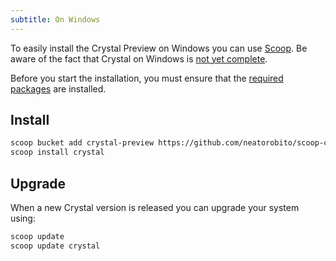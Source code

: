 ```yaml
---
subtitle: On Windows
---
```


To easily install the Crystal Preview on Windows you can use [Scoop](https://scoop.sh/). Be aware of the fact that Crystal on Windows is [not yet complete](https://github.com/crystal-lang/crystal/issues/5430).

Before you start the installation, you must ensure that the [required packages](https://github.com/neatorobito/scoop-crystal#requirements) are installed.

## Install

```bash
scoop bucket add crystal-preview https://github.com/neatorobito/scoop-crystal
scoop install crystal
```

## Upgrade

When a new Crystal version is released you can upgrade your system using:

```bash
scoop update
scoop update crystal
```

